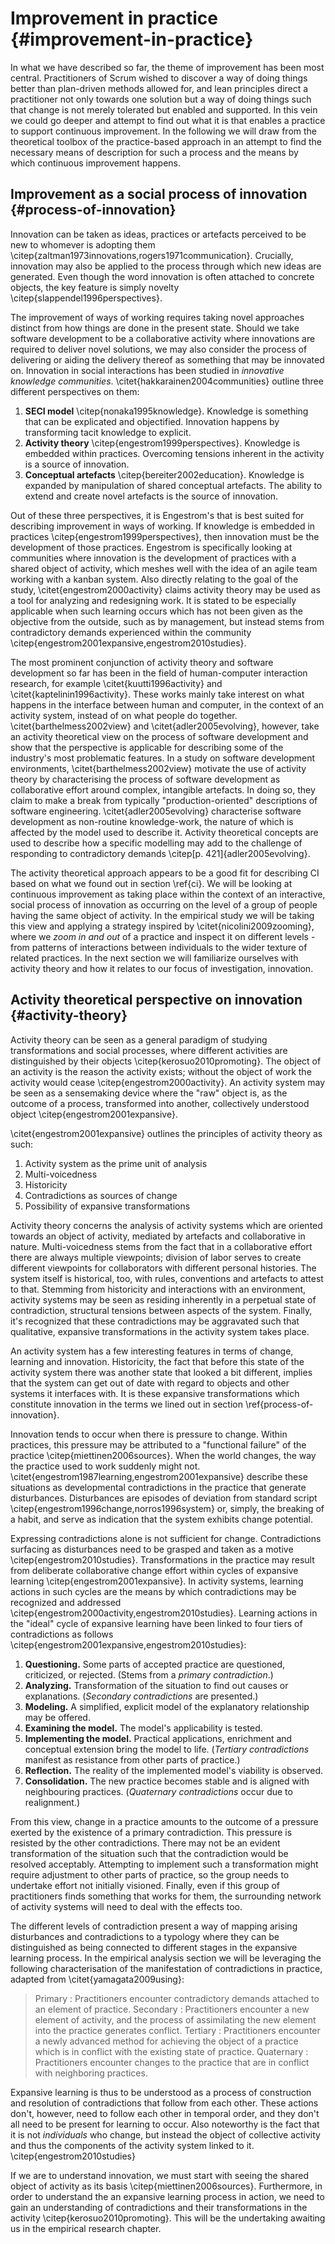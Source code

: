 
# Improvement in practice {#improvement-in-practice}

In what we have described so far, the theme of improvement has been most central. Practitioners of Scrum wished to discover a way of doing things better than plan-driven methods allowed for, and lean principles direct a practitioner not only towards one solution but a way of doing things such that change is not merely tolerated but enabled and supported. In this vein we could go deeper and attempt to find out what it is that enables a practice to support continuous improvement. In the following we will draw from the theoretical toolbox of the practice-based approach in an attempt to find the necessary means of description for such a process and the means by which continuous improvement happens.

## Improvement as a social process of innovation {#process-of-innovation}

Innovation can be taken as ideas, practices or artefacts perceived to be new to whomever is adopting them \citep{zaltman1973innovations,rogers1971communication}. Crucially, innovation may also be applied to the process through which new ideas are generated. Even though the word innovation is often attached to concrete objects, the key feature is simply novelty \citep{slappendel1996perspectives}.

The improvement of ways of working requires taking novel approaches distinct from how things are done in the present state. Should we take software development to be a collaborative activity where innovations are required to deliver novel solutions, we may also consider the process of delivering or aiding the delivery thereof as something that may be innovated on. Innovation in social interactions has been studied in *innovative knowledge communities*. \citet{hakkarainen2004communities} outline three different perspectives on them:

1. **SECI model** \citep{nonaka1995knowledge}. Knowledge is something that can be explicated and objectified. Innovation happens by transforming tacit knowledge to explicit.
2. **Activity theory** \citep{engestrom1999perspectives}. Knowledge is embedded within practices. Overcoming tensions inherent in the activity is a source of innovation.
3. **Conceptual artefacts** \citep{bereiter2002education}. Knowledge is expanded by manipulation of shared conceptual artefacts. The ability to extend and create novel artefacts is the source of innovation.

Out of these three perspectives, it is Engestrom's that is best suited for describing improvement in ways of working. If knowledge is embedded in practices \citep{engestrom1999perspectives}, then innovation must be the development of those practices. Engestrom is specifically looking at communities where innovation is the development of practices with a shared object of activity, which meshes well with the idea of an agile team working with a kanban system. Also directly relating to the goal of the study, \citet{engestrom2000activity} claims activity theory may be used as a tool for analyzing and redesigning work. It is stated to be especially applicable when such learning occurs which has not been given as the objective from the outside, such as by management, but instead stems from contradictory demands experienced within the community \citep{engestrom2001expansive,engestrom2010studies}.

The most prominent conjunction of activity theory and software development so far has been in the field of human-computer interaction research, for example \citet{kuutti1996activity} and \citet{kaptelinin1996activity}. These works mainly take interest on what happens in the interface between human and computer, in the context of an activity system, instead of on what people do together. \citet{barthelmess2002view} and \citet{adler2005evolving}, however, take an activity theoretical view on the process of software development and show that the perspective is applicable for describing some of the industry's most problematic features. In a study on software development environments, \citet{barthelmess2002view} motivate the use of activity theory by characterising the process of software development as collaborative effort around complex, intangible artefacts. In doing so, they claim to make a break from typically "production-oriented" descriptions of software engineering. \citet{adler2005evolving} characterise software development as non-routine knowledge-work, the nature of which is affected by the model used to describe it. Activity theoretical concepts are used to describe how a specific modelling may add to the challenge of responding to contradictory demands \citep[p. 421]{adler2005evolving}.

The activity theoretical approach appears to be a good fit for describing CI based on what we found out in section \ref{ci}. We will be looking at continuous improvement as taking place within the context of an interactive, social process of innovation as occurring on the level of a group of people having the same object of activity. In the empirical study we will be taking this view and applying a strategy inspired by \citet{nicolini2009zooming}, where we *zoom in and out* of a practice and inspect it on different levels - from patterns of interactions between individuals to the wider texture of related practices. In the next section we will familiarize ourselves with activity theory and how it relates to our focus of investigation, innovation.

## Activity theoretical perspective on innovation {#activity-theory}

Activity theory can be seen as a general paradigm of studying transformations and social processes, where different activities are distinguished by their objects \citep{kerosuo2010promoting}. The object of an activity is the reason the activity exists; without the object of work the activity would cease \citep{engestrom2000activity}. An activity system may be seen as a sensemaking device where the "raw" object is, as the outcome of a process, transformed into another, collectively understood object \citep{engestrom2001expansive}.

\citet{engestrom2001expansive} outlines the principles of activity theory as such:

1. Activity system as the prime unit of analysis
2. Multi-voicedness
3. Historicity
4. Contradictions as sources of change
5. Possibility of expansive transformations

Activity theory concerns the analysis of activity systems which are oriented towards an object of activity, mediated by artefacts and collaborative in nature. Multi-voicedness stems from the fact that in a collaborative effort there are always multiple viewpoints; division of labor serves to create different viewpoints for collaborators with different personal histories. The system itself is historical, too, with rules, conventions and artefacts to attest to that. Stemming from historicity and interactions with an environment, activity systems may be seen as residing inherently in a perpetual state of contradiction, structural tensions between aspects of the system. Finally, it's recognized that these contradictions may be aggravated such that qualitative, expansive transformations in the activity system takes place.

An activity system has a few interesting features in terms of change, learning and innovation. Historicity, the fact that before this state of the activity system there was another state that looked a bit different, implies that the system can get out of date with regard to objects and other systems it interfaces with. It is these expansive transformations which constitute innovation in the terms we lined out in section \ref{process-of-innovation}.

Innovation tends to occur when there is pressure to change. Within practices, this pressure may be attributed to a "functional failure" of the practice \citep{miettinen2006sources}. When the world changes, the way the practice used to work suddenly might not. \citet{engestrom1987learning,engestrom2001expansive} describe these situations as developmental contradictions in the practice that generate disturbances. Disturbances are episodes of deviation from standard script \citep{engestrom1996change,norros1996system} or, simply, the breaking of a habit, and serve as indication that the system exhibits change potential.

Expressing contradictions alone is not sufficient for change. Contradictions surfacing as disturbances need to be grasped and taken as a motive \citep{engestrom2010studies}. Transformations in the practice may result from deliberate collaborative change effort within cycles of expansive learning \citep{engestrom2001expansive}. In activity systems, learning actions in such cycles are the means by which contradictions may be recognized and addressed \citep{engestrom2000activity,engestrom2010studies}. Learning actions in the "ideal" cycle of expansive learning have been linked to four tiers of contradictions as follows \citep{engestrom2001expansive,engestrom2010studies}:

<!-- TODO: expansive learning cycle visualization -->

1. **Questioning.** Some parts of accepted practice are questioned, criticized, or rejected. (Stems from a *primary contradiction*.)
2. **Analyzing.** Transformation of the situation to find out causes or explanations. (*Secondary contradictions* are presented.)
3. **Modeling.** A simplified, explicit model of the explanatory relationship may be offered.
4. **Examining the model.** The model's applicability is tested.
5. **Implementing the model.** Practical applications, enrichment and conceptual extension bring the model to life. (*Tertiary contradictions* manifest as resistance from other parts of practice.)
6. **Reflection.** The reality of the implemented model's viability is observed.
7. **Consolidation.** The new practice becomes stable and is aligned with neighbouring practices. (*Quaternary contradictions* occur due to realignment.)

From this view, change in a practice amounts to the outcome of a pressure exerted by the existence of a primary contradiction. This pressure is resisted by the other contradictions. There may not be an evident transformation of the situation such that the contradiction would be resolved acceptably. Attempting to implement such a transformation might require adjustment to other parts of practice, so the group needs to undertake effort not initially visioned. Finally, even if this group of practitioners finds something that works for them, the surrounding network of activity systems will need to deal with the effects too.

The different levels of contradiction present a way of mapping arising disturbances and contradictions to a typology where they can be distinguished as being connected to different stages in the expansive learning process. In the empirical analysis section we will be leveraging the following characterisation of the manifestation of contradictions in practice, adapted from \citet{yamagata2009using}:

> Primary
> :   Practitioners encounter contradictory demands attached to an element of practice.
> Secondary
> :   Practitioners encounter a new element of activity, and the process of assimilating the new element into the practice generates conflict.
> Tertiary
> :   Practitioners encounter a newly advanced method for achieving the object of a practice which is in conflict with the existing state of practice.
> Quaternary
> :   Practitioners encounter changes to the practice that are in conflict with neighboring practices.

Expansive learning is thus to be understood as a process of construction and resolution of contradictions that follow from each other. These actions don't, however, need to follow each other in temporal order, and they don't all need to be present for learning to occur. Also noteworthy is the fact that it is not *individuals* who change, but instead the object of collective activity and thus the components of the activity system linked to it. \citep{engestrom2010studies}

If we are to understand innovation, we must start with seeing the shared object of activity as its basis \citep{miettinen2006sources}. Furthermore, in order to understand the an expansive learning process in action, we need to gain an understanding of contradictions and their transformations in the activity \citep{kerosuo2010promoting}. This will be the undertaking awaiting us in the empirical research chapter.
